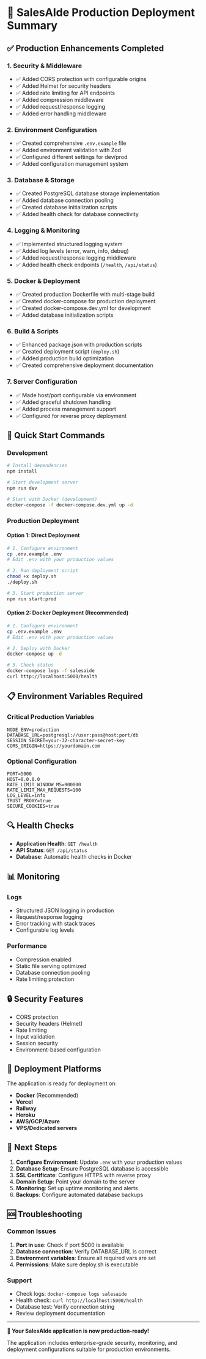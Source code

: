 # 🚀 SalesAIde Production Deployment Summary

## ✅ Production Enhancements Completed

### 1. **Security & Middleware**
- ✅ Added CORS protection with configurable origins
- ✅ Added Helmet for security headers
- ✅ Added rate limiting for API endpoints
- ✅ Added compression middleware
- ✅ Added request/response logging
- ✅ Added error handling middleware

### 2. **Environment Configuration**
- ✅ Created comprehensive `.env.example` file
- ✅ Added environment validation with Zod
- ✅ Configured different settings for dev/prod
- ✅ Added configuration management system

### 3. **Database & Storage**
- ✅ Created PostgreSQL database storage implementation
- ✅ Added database connection pooling
- ✅ Created database initialization scripts
- ✅ Added health check for database connectivity

### 4. **Logging & Monitoring**
- ✅ Implemented structured logging system
- ✅ Added log levels (error, warn, info, debug)
- ✅ Added request/response logging middleware
- ✅ Added health check endpoints (`/health`, `/api/status`)

### 5. **Docker & Deployment**
- ✅ Created production Dockerfile with multi-stage build
- ✅ Created docker-compose for production deployment
- ✅ Created docker-compose.dev.yml for development
- ✅ Added database initialization scripts

### 6. **Build & Scripts**
- ✅ Enhanced package.json with production scripts
- ✅ Created deployment script (`deploy.sh`)
- ✅ Added production build optimization
- ✅ Created comprehensive deployment documentation

### 7. **Server Configuration**
- ✅ Made host/port configurable via environment
- ✅ Added graceful shutdown handling
- ✅ Added process management support
- ✅ Configured for reverse proxy deployment

## 🔧 Quick Start Commands

### Development
```bash
# Install dependencies
npm install

# Start development server
npm run dev

# Start with Docker (development)
docker-compose -f docker-compose.dev.yml up -d
```

### Production Deployment

#### Option 1: Direct Deployment
```bash
# 1. Configure environment
cp .env.example .env
# Edit .env with your production values

# 2. Run deployment script
chmod +x deploy.sh
./deploy.sh

# 3. Start production server
npm run start:prod
```

#### Option 2: Docker Deployment (Recommended)
```bash
# 1. Configure environment
cp .env.example .env
# Edit .env with your production values

# 2. Deploy with Docker
docker-compose up -d

# 3. Check status
docker-compose logs -f salesaide
curl http://localhost:5000/health
```

## 📋 Environment Variables Required

### Critical Production Variables
```env
NODE_ENV=production
DATABASE_URL=postgresql://user:pass@host:port/db
SESSION_SECRET=your-32-character-secret-key
CORS_ORIGIN=https://yourdomain.com
```

### Optional Configuration
```env
PORT=5000
HOST=0.0.0.0
RATE_LIMIT_WINDOW_MS=900000
RATE_LIMIT_MAX_REQUESTS=100
LOG_LEVEL=info
TRUST_PROXY=true
SECURE_COOKIES=true
```

## 🔍 Health Checks

- **Application Health**: `GET /health`
- **API Status**: `GET /api/status`
- **Database**: Automatic health checks in Docker

## 📊 Monitoring

### Logs
- Structured JSON logging in production
- Request/response logging
- Error tracking with stack traces
- Configurable log levels

### Performance
- Compression enabled
- Static file serving optimized
- Database connection pooling
- Rate limiting protection

## 🔒 Security Features

- CORS protection
- Security headers (Helmet)
- Rate limiting
- Input validation
- Session security
- Environment-based configuration

## 🚀 Deployment Platforms

The application is ready for deployment on:
- **Docker** (Recommended)
- **Vercel**
- **Railway**
- **Heroku**
- **AWS/GCP/Azure**
- **VPS/Dedicated servers**

## 📝 Next Steps

1. **Configure Environment**: Update `.env` with your production values
2. **Database Setup**: Ensure PostgreSQL database is accessible
3. **SSL Certificate**: Configure HTTPS with reverse proxy
4. **Domain Setup**: Point your domain to the server
5. **Monitoring**: Set up uptime monitoring and alerts
6. **Backups**: Configure automated database backups

## 🆘 Troubleshooting

### Common Issues
1. **Port in use**: Check if port 5000 is available
2. **Database connection**: Verify DATABASE_URL is correct
3. **Environment variables**: Ensure all required vars are set
4. **Permissions**: Make sure deploy.sh is executable

### Support
- Check logs: `docker-compose logs salesaide`
- Health check: `curl http://localhost:5000/health`
- Database test: Verify connection string
- Review deployment documentation

---

**🎉 Your SalesAIde application is now production-ready!**

The application includes enterprise-grade security, monitoring, and deployment configurations suitable for production environments.
